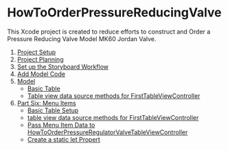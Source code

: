 # HowToOrderPressureReducingValve
This Xcode project is created to  reduce efforts to construct and Order a Pressure Reducing Valve Model MK60 Jordan Valve.

1. [Project Setup]()
2. [Project Planning]()
3. [Set up the Storyboard Workflow]()
4. [Add Model Code]()
5. [Model]()
   * [Basic Table]()
   * [Table view data source methods for FirstTableViewController]()
6. [Part Six: Menu Items]()
   * [Basic Table Setup]()
   * [table view data source methods for FirstTableViewController]()
   * [Pass Menu Item Data to HowToOrderPressureRegulatorValveTableViewController]()
   * [Create a static let Propert]()
